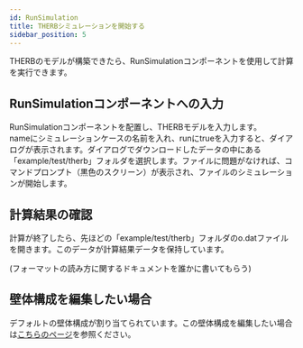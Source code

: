 ```yaml
---
id: RunSimulation
title: THERBシミュレーションを開始する
sidebar_position: 5
---
```


THERBのモデルが構築できたら、RunSimulationコンポーネントを使用して計算を実行できます。  

## RunSimulationコンポーネントへの入力  
RunSimulationコンポーネントを配置し、THERBモデルを入力します。  
nameにシミュレーションケースの名前を入れ、runにtrueを入力すると、ダイアログが表示されます。ダイアログでダウンロードしたデータの中にある「example/test/therb」フォルダを選択します。ファイルに問題がなければ、コマンドプロンプト（黒色のスクリーン）が表示され、ファイルのシミュレーションが開始します。  

## 計算結果の確認  
計算が終了したら、先ほどの「example/test/therb」フォルダのo.datファイルを開きます。このデータが計算結果データを保持しています。  

(フォーマットの読み方に関するドキュメントを誰かに書いてもらう)   

## 壁体構成を編集したい場合  
デフォルトの壁体構成が割り当てられています。この壁体構成を編集したい場合は[こちらのページ](./RegisterConstruction.md)を参照ください。



